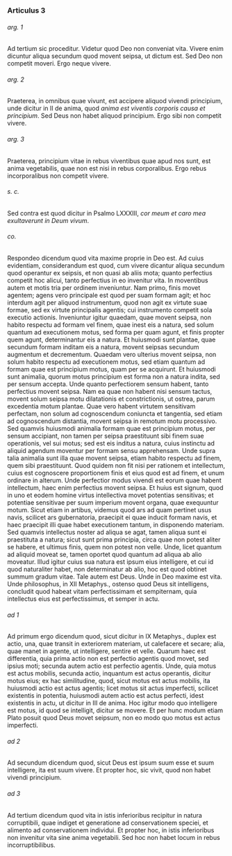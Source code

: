 ### Articulus 3

###### arg. 1
Ad tertium sic proceditur. Videtur quod Deo non conveniat vita. Vivere enim dicuntur aliqua secundum quod movent seipsa, ut dictum est. Sed Deo non competit moveri. Ergo neque vivere.

###### arg. 2
Praeterea, in omnibus quae vivunt, est accipere aliquod vivendi principium, unde dicitur in II de anima, quod *anima est viventis corporis causa et principium*. Sed Deus non habet aliquod principium. Ergo sibi non competit vivere.

###### arg. 3
Praeterea, principium vitae in rebus viventibus quae apud nos sunt, est anima vegetabilis, quae non est nisi in rebus corporalibus. Ergo rebus incorporalibus non competit vivere.

###### s. c.
Sed contra est quod dicitur in Psalmo LXXXIII, *cor meum et caro mea exultaverunt in Deum vivum*.

###### co.
Respondeo dicendum quod vita maxime proprie in Deo est. Ad cuius evidentiam, considerandum est quod, cum vivere dicantur aliqua secundum quod operantur ex seipsis, et non quasi ab aliis mota; quanto perfectius competit hoc alicui, tanto perfectius in eo invenitur vita. In moventibus autem et motis tria per ordinem inveniuntur. Nam primo, finis movet agentem; agens vero principale est quod per suam formam agit; et hoc interdum agit per aliquod instrumentum, quod non agit ex virtute suae formae, sed ex virtute principalis agentis; cui instrumento competit sola executio actionis. Inveniuntur igitur quaedam, quae movent seipsa, non habito respectu ad formam vel finem, quae inest eis a natura, sed solum quantum ad executionem motus, sed forma per quam agunt, et finis propter quem agunt, determinantur eis a natura. Et huiusmodi sunt plantae, quae secundum formam inditam eis a natura, movent seipsas secundum augmentum et decrementum. Quaedam vero ulterius movent seipsa, non solum habito respectu ad executionem motus, sed etiam quantum ad formam quae est principium motus, quam per se acquirunt. Et huiusmodi sunt animalia, quorum motus principium est forma non a natura indita, sed per sensum accepta. Unde quanto perfectiorem sensum habent, tanto perfectius movent seipsa. Nam ea quae non habent nisi sensum tactus, movent solum seipsa motu dilatationis et constrictionis, ut ostrea, parum excedentia motum plantae. Quae vero habent virtutem sensitivam perfectam, non solum ad cognoscendum coniuncta et tangentia, sed etiam ad cognoscendum distantia, movent seipsa in remotum motu processivo. Sed quamvis huiusmodi animalia formam quae est principium motus, per sensum accipiant, non tamen per seipsa praestituunt sibi finem suae operationis, vel sui motus; sed est eis inditus a natura, cuius instinctu ad aliquid agendum moventur per formam sensu apprehensam. Unde supra talia animalia sunt illa quae movent seipsa, etiam habito respectu ad finem, quem sibi praestituunt. Quod quidem non fit nisi per rationem et intellectum, cuius est cognoscere proportionem finis et eius quod est ad finem, et unum ordinare in alterum. Unde perfectior modus vivendi est eorum quae habent intellectum, haec enim perfectius movent seipsa. Et huius est signum, quod in uno et eodem homine virtus intellectiva movet potentias sensitivas; et potentiae sensitivae per suum imperium movent organa, quae exequuntur motum. Sicut etiam in artibus, videmus quod ars ad quam pertinet usus navis, scilicet ars gubernatoria, praecipit ei quae inducit formam navis, et haec praecipit illi quae habet executionem tantum, in disponendo materiam. Sed quamvis intellectus noster ad aliqua se agat, tamen aliqua sunt ei praestituta a natura; sicut sunt prima principia, circa quae non potest aliter se habere, et ultimus finis, quem non potest non velle. Unde, licet quantum ad aliquid moveat se, tamen oportet quod quantum ad aliqua ab alio moveatur. Illud igitur cuius sua natura est ipsum eius intelligere, et cui id quod naturaliter habet, non determinatur ab alio, hoc est quod obtinet summum gradum vitae. Tale autem est Deus. Unde in Deo maxime est vita. Unde philosophus, in XII Metaphys., ostenso quod Deus sit intelligens, concludit quod habeat vitam perfectissimam et sempiternam, quia intellectus eius est perfectissimus, et semper in actu.

###### ad 1
Ad primum ergo dicendum quod, sicut dicitur in IX Metaphys., duplex est actio, una, quae transit in exteriorem materiam, ut calefacere et secare; alia, quae manet in agente, ut intelligere, sentire et velle. Quarum haec est differentia, quia prima actio non est perfectio agentis quod movet, sed ipsius moti; secunda autem actio est perfectio agentis. Unde, quia motus est actus mobilis, secunda actio, inquantum est actus operantis, dicitur motus eius; ex hac similitudine, quod, sicut motus est actus mobilis, ita huiusmodi actio est actus agentis; licet motus sit actus imperfecti, scilicet existentis in potentia, huiusmodi autem actio est actus perfecti, idest existentis in actu, ut dicitur in III de anima. Hoc igitur modo quo intelligere est motus, id quod se intelligit, dicitur se movere. Et per hunc modum etiam Plato posuit quod Deus movet seipsum, non eo modo quo motus est actus imperfecti.

###### ad 2
Ad secundum dicendum quod, sicut Deus est ipsum suum esse et suum intelligere, ita est suum vivere. Et propter hoc, sic vivit, quod non habet vivendi principium.

###### ad 3
Ad tertium dicendum quod vita in istis inferioribus recipitur in natura corruptibili, quae indiget et generatione ad conservationem speciei, et alimento ad conservationem individui. Et propter hoc, in istis inferioribus non invenitur vita sine anima vegetabili. Sed hoc non habet locum in rebus incorruptibilibus.

